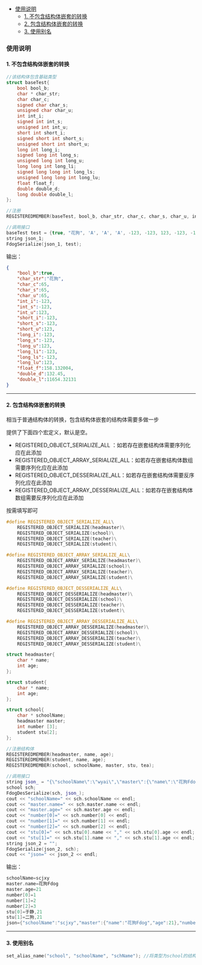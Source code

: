 
- [使用说明](#%E4%BD%BF%E7%94%A8%E8%AF%B4%E6%98%8E)
  - [1. 不包含结构体嵌套的转换](#1-%E4%B8%8D%E5%8C%85%E5%90%AB%E7%BB%93%E6%9E%84%E4%BD%93%E5%B5%8C%E5%A5%97%E7%9A%84%E8%BD%AC%E6%8D%A2)
  - [2. 包含结构体嵌套的转换](#2-%E5%8C%85%E5%90%AB%E7%BB%93%E6%9E%84%E4%BD%93%E5%B5%8C%E5%A5%97%E7%9A%84%E8%BD%AC%E6%8D%A2)
  - [3. 使用别名](#3-%E4%BD%BF%E7%94%A8%E5%88%AB%E5%90%8D)
### 使用说明


#### 1. 不包含结构体嵌套的转换

```cpp
//该结构体包含基础类型
struct baseTest{
    bool bool_b;
    char * char_str;
    char char_c;
    signed char char_s;
    unsigned char char_u;
    int int_i;
    signed int int_s;
    unsigned int int_u;
    short int short_i;
    signed short int short_s;
    unsigned short int short_u;
    long int long_i;
    signed long int long_s;
    unsigned long int long_u;
    long long int long_li;
    signed long long int long_ls;
    unsigned long long int long_lu;
    float float_f;
    double double_d;
    long double double_l;
};

//注册
REGISTEREDMEMBER(baseTest, bool_b, char_str, char_c, char_s, char_u, int_i, int_s, int_u, short_i, short_s, short_u, long_i, long_s, long_u, long_li, long_ls, long_lu, float_f, double_d, double_l);

//调用接口
baseTest test = {true, "花狗", 'A', 'A', 'A', -123, -123, 123, -123, -123, 123, -123, -123, 123, -123, -123, 123, 158.132f, 132.45, 11654.32131};
string json_1;
FdogSerialize(json_1, test);
```

输出：

```JSON
{
    "bool_b":true,
    "char_str":"花狗",
    "char_c":65,
    "char_s":65,
    "char_u":65,
    "int_i":-123,
    "int_s":-123,
    "int_u":123,
    "short_i":-123,
    "short_s":-123,
    "short_u":123,
    "long_i":-123,
    "long_s":-123,
    "long_u":123,
    "long_li":-123,
    "long_ls":-123,
    "long_lu":123,
    "float_f":158.132004,
    "double_d":132.45,
    "double_l":11654.32131
}
```



---

#### 2. 包含结构体嵌套的转换

相当于普通结构体的转换，包含结构体嵌套的结构体需要多做一步

提供了下面四个宏定义，默认是空。

- REGISTERED_OBJECT_SERIALIZE_ALL ：如若存在嵌套结构体需要序列化应在此添加
- REGISTERED_OBJECT_ARRAY_SERIALIZE_ALL：如若存在嵌套结构体数组需要序列化应在此添加
- REGISTERED_OBJECT_DESSERIALIZE_ALL：如若存在嵌套结构体需要反序列化应在此添加
- REGISTERED_OBJECT_ARRAY_DESSERIALIZE_ALL：如若存在嵌套结构体数组需要反序列化应在此添加

按需填写即可

```cpp
#define REGISTERED_OBJECT_SERIALIZE_ALL\
    REGISTERED_OBJECT_SERIALIZE(headmaster)\
    REGISTERED_OBJECT_SERIALIZE(school)\
    REGISTERED_OBJECT_SERIALIZE(teacher)\
    REGISTERED_OBJECT_SERIALIZE(student)\

#define REGISTERED_OBJECT_ARRAY_SERIALIZE_ALL\
    REGISTERED_OBJECT_ARRAY_SERIALIZE(headmaster)\
    REGISTERED_OBJECT_ARRAY_SERIALIZE(school)\
    REGISTERED_OBJECT_ARRAY_SERIALIZE(teacher)\
    REGISTERED_OBJECT_ARRAY_SERIALIZE(student)\

#define REGISTERED_OBJECT_DESSERIALIZE_ALL\
    REGISTERED_OBJECT_DESSERIALIZE(headmaster)\
    REGISTERED_OBJECT_DESSERIALIZE(school)\
    REGISTERED_OBJECT_DESSERIALIZE(teacher)\
    REGISTERED_OBJECT_DESSERIALIZE(student)\

#define REGISTERED_OBJECT_ARRAY_DESSERIALIZE_ALL\
    REGISTERED_OBJECT_ARRAY_DESSERIALIZE(headmaster)\
    REGISTERED_OBJECT_ARRAY_DESSERIALIZE(school)\
    REGISTERED_OBJECT_ARRAY_DESSERIALIZE(teacher)\
    REGISTERED_OBJECT_ARRAY_DESSERIALIZE(student)\
```



```cpp
struct headmaster{
	char * name;
	int age;
};

struct student{
	char * name;
	int age;
};

struct school{
	char * schoolName;
	headmaster master;
    int number [3];
	student stu[2];
};

//注册结构体
REGISTEREDMEMBER(headmaster, name, age);
REGISTEREDMEMBER(student, name, age);
REGISTEREDMEMBER(school, schoolName, master, stu, tea);

//调用接口
string json_ = "{\"schoolName\":\"wyai\",\"master\":{\"name\":\"花狗Fdog\",\"age\":21},\"number\":[1,2,3],\"stu\":[{\"name\":\"于静\",\"age\":21},{\"name\":\"二狗\",\"age\":21}]}";
school sch;
FdogDesSerialize(sch, json_);
cout << "schoolName=" << sch.schoolName << endl;
cout << "master.name=" << sch.master.name << endl;
cout << "master.age=" << sch.master.age << endl;
cout << "number[0]=" << sch.number[0] << endl;
cout << "number[1]=" << sch.number[1] << endl;
cout << "number[2]=" << sch.number[2] << endl;
cout << "stu[0]=" << sch.stu[0].name << "," << sch.stu[0].age << endl;
cout << "stu[1]=" << sch.stu[1].name << "," << sch.stu[1].age << endl;
string json_2 = "";
FdogSerialize(json_2, sch);
cout << "json=" << json_2 << endl;
```

输出：

```cpp
schoolName=scjxy
master.name=花狗Fdog
master.age=21
number[0]=1
number[1]=2
number[2]=3
stu[0]=于静,21
stu[1]=二狗,21
json={"schoolName":"scjxy","master":{"name":"花狗Fdog","age":21},"number":[1,2,3],"stu":[{"name":"于静","age":21},{"name":"二狗","age":21}]}
```



---

#### 3. 使用别名

```cpp
set_alias_name("school", "schoolName", "schName"); //将类型为school的结构体中成员schoolName的名字替换为schName
```

